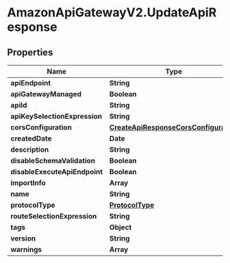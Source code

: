 # AmazonApiGatewayV2.UpdateApiResponse

## Properties

Name | Type | Description | Notes
------------ | ------------- | ------------- | -------------
**apiEndpoint** | **String** |  | [optional] 
**apiGatewayManaged** | **Boolean** |  | [optional] 
**apiId** | **String** |  | [optional] 
**apiKeySelectionExpression** | **String** |  | [optional] 
**corsConfiguration** | [**CreateApiResponseCorsConfiguration**](CreateApiResponseCorsConfiguration.md) |  | [optional] 
**createdDate** | **Date** |  | [optional] 
**description** | **String** |  | [optional] 
**disableSchemaValidation** | **Boolean** |  | [optional] 
**disableExecuteApiEndpoint** | **Boolean** |  | [optional] 
**importInfo** | **Array** |  | [optional] 
**name** | **String** |  | [optional] 
**protocolType** | [**ProtocolType**](ProtocolType.md) |  | [optional] 
**routeSelectionExpression** | **String** |  | [optional] 
**tags** | **Object** |  | [optional] 
**version** | **String** |  | [optional] 
**warnings** | **Array** |  | [optional] 


